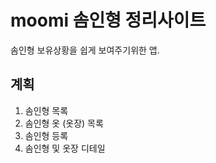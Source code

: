 # moomi 솜인형 정리사이트

솜인형 보유상황을 쉽게 보여주기위한 앱.

## 계획

1. 솜인형 목록
2. 솜인형 옷 (옷장) 목록
3. 솜인형 등록
4. 솜인형 및 옷장 디테일
